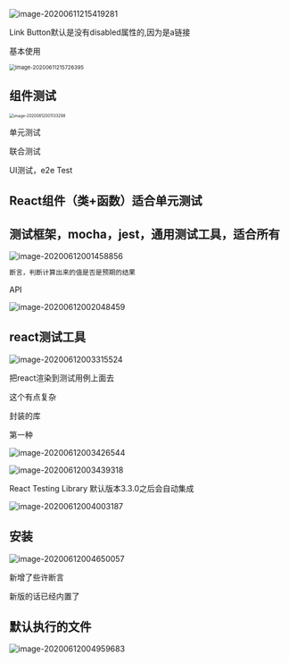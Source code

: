 ![image-20200611215419281](C:/Users/Artificial/AppData/Roaming/Typora/typora-user-images/image-20200611215419281.png)

Link Button默认是没有disabled属性的,因为是a链接

基本使用

<img src="C:/Users/Artificial/AppData/Roaming/Typora/typora-user-images/image-20200611215726395.png" alt="image-20200611215726395" style="zoom: 67%;" />



## 组件测试

<img src="C:/Users/Artificial/AppData/Roaming/Typora/typora-user-images/image-20200612001133298.png" alt="image-20200612001133298" style="zoom:50%;" />

单元测试

联合测试

UI测试，e2e Test



## React组件（类+函数）适合单元测试



## 测试框架，mocha，jest，通用测试工具，适合所有

![image-20200612001458856](C:/Users/Artificial/AppData/Roaming/Typora/typora-user-images/image-20200612001458856.png)



```js
断言，判断计算出来的值是否是预期的结果
```



API

![image-20200612002048459](C:/Users/Artificial/AppData/Roaming/Typora/typora-user-images/image-20200612002048459.png)

## react测试工具

![image-20200612003315524](C:/Users/Artificial/AppData/Roaming/Typora/typora-user-images/image-20200612003315524.png)

把react渲染到测试用例上面去

这个有点复杂



封装的库

第一种

![image-20200612003426544](C:/Users/Artificial/AppData/Roaming/Typora/typora-user-images/image-20200612003426544.png)

![image-20200612003439318](C:/Users/Artificial/AppData/Roaming/Typora/typora-user-images/image-20200612003439318.png)



React Testing Library 默认版本3.3.0之后会自动集成

![image-20200612004003187](C:/Users/Artificial/AppData/Roaming/Typora/typora-user-images/image-20200612004003187.png)



## 安装

![image-20200612004650057](C:/Users/Artificial/AppData/Roaming/Typora/typora-user-images/image-20200612004650057.png)

新增了些许断言

新版的话已经内置了





## 默认执行的文件

![image-20200612004959683](C:/Users/Artificial/AppData/Roaming/Typora/typora-user-images/image-20200612004959683.png)